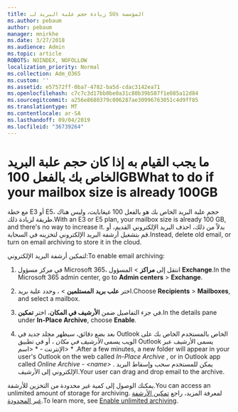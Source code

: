 ```yaml
---
title: زيادة حجم علبة البريد لـ SUs المؤسسة
ms.author: pebaum
author: pebaum
manager: mnirkhe
ms.date: 3/27/2018
ms.audience: Admin
ms.topic: article
ROBOTS: NOINDEX, NOFOLLOW
localization_priority: Normal
ms.collection: Adm_O365
ms.custom: ''
ms.assetid: e57572ff-0ba7-4782-ba5d-cdac3142ea71
ms.openlocfilehash: c7c7c3d17bb0be0a31c80b39b587f1e085a12d84
ms.sourcegitcommit: a256e8680379c006287ae30996763051c4d9ff85
ms.translationtype: MT
ms.contentlocale: ar-SA
ms.lasthandoff: 09/04/2019
ms.locfileid: "36739264"
---
```

# <a name="what-to-do-if-your-mailbox-size-is-already-100gb"></a><span data-ttu-id="a53bb-102">ما يجب القيام به إذا كان حجم علبة البريد الخاص بك بالفعل 100GB</span><span class="sxs-lookup"><span data-stu-id="a53bb-102">What to do if your mailbox size is already 100GB</span></span>

<span data-ttu-id="a53bb-103">مع خطة E3 أو E5، حجم علبة البريد الخاص بك هو بالفعل 100 غيغابايت، وليس هناك طريقة لزيادة ذلك.</span><span class="sxs-lookup"><span data-stu-id="a53bb-103">With an E3 or E5 plan, your mailbox size is already 100 GB, and there's no way to increase it.</span></span> <span data-ttu-id="a53bb-104">بدلاً من ذلك، احذف البريد الإلكتروني القديم، أو قم بتشغيل أرشفة البريد الإلكتروني لتخزينه في السحابة.</span><span class="sxs-lookup"><span data-stu-id="a53bb-104">Instead, delete old email, or turn on email archiving to store it in the cloud.</span></span> 
  
<span data-ttu-id="a53bb-105">لتمكين أرشفة البريد الإلكتروني:</span><span class="sxs-lookup"><span data-stu-id="a53bb-105">To enable email archiving:</span></span>
  
1. <span data-ttu-id="a53bb-106">في مركز مسؤول Microsoft 365، انتقل إلى **مراكز** \> المسؤول **Exchange**.</span><span class="sxs-lookup"><span data-stu-id="a53bb-106">In the Microsoft 365 admin center, go to **Admin centers** \> **Exchange**.</span></span> 
    
2. <span data-ttu-id="a53bb-107">اختر **علب بريد** **المستلمين** \> ، وحدد علبة بريد.</span><span class="sxs-lookup"><span data-stu-id="a53bb-107">Choose **Recipients** \> **Mailboxes**, and select a mailbox.</span></span> 
    
3. <span data-ttu-id="a53bb-108">في جزء التفاصيل ضمن **الأرشيف في المكان**، اختر **تمكين**.</span><span class="sxs-lookup"><span data-stu-id="a53bb-108">In the details pane under **In-Place Archive**, choose **Enable**.</span></span> 
    
4. <span data-ttu-id="a53bb-109">بعد بضع دقائق، سيظهر مجلد جديد في Outlook الخاص بالمستخدم الخاص بك على الويب يسمى *الأرشيف في مكان* ، أو في تطبيق Outlook يسمى الأرشيف عبر الإنترنت - \* \<اسم\> \* .</span><span class="sxs-lookup"><span data-stu-id="a53bb-109">After a few minutes, a new folder will appear in your user's Outlook on the web called  *In-Place Archive*  , or in Outlook app called  *Online Archive - \<name\>*  .</span></span> <span data-ttu-id="a53bb-110">يمكن للمستخدم سحب وإسقاط البريد الإلكتروني إلى الأرشيف.</span><span class="sxs-lookup"><span data-stu-id="a53bb-110">Your user can drag and drop email to the archive.</span></span> 
    
<span data-ttu-id="a53bb-111">يمكنك الوصول إلى كمية غير محدودة من التخزين للأرشفة.</span><span class="sxs-lookup"><span data-stu-id="a53bb-111">You can access an unlimited amount of storage for archiving.</span></span> <span data-ttu-id="a53bb-112">لمعرفة المزيد، راجع [تمكين الأرشفة غير المحدودة](https://docs.microsoft.com/office365/securitycompliance/enable-unlimited-archiving).</span><span class="sxs-lookup"><span data-stu-id="a53bb-112">To learn more, see [Enable unlimited archiving](https://docs.microsoft.com/office365/securitycompliance/enable-unlimited-archiving).</span></span>
  

